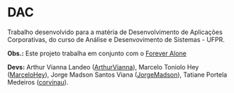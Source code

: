 # DAC

Trabalho desenvolvido para a matéria de Desenvolvimento de Aplicações Corporativas, do curso de Análise e Desenvovimento de Sistemas - UFPR.

**Obs.:** Este projeto trabalha em conjunto com o [Forever Alone](https://github.com/corvinau/ForeverAlone)

**Devs:** Arthur Vianna Landeo ([ArthurVianna](https://github.com/ArthurVianna)), Marcelo Toniolo Hey ([MarceloHey](https://github.com/MarceloHey)), Jorge Madson Santos Viana ([JorgeMadson](https://github.com/JorgeMadson)), Tatiane Portela Medeiros ([corvinau](https://github.com/corvinau)).

